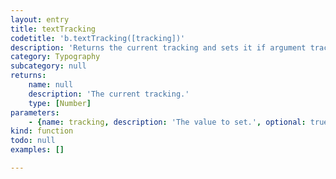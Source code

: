 ```yaml
---
layout: entry
title: textTracking
codetitle: 'b.textTracking([tracking])'
description: 'Returns the current tracking and sets it if argument tracking is given.'
category: Typography
subcategory: null
returns:
    name: null
    description: 'The current tracking.'
    type: [Number]
parameters:
    - {name: tracking, description: 'The value to set.', optional: true, type: [Number]}
kind: function
todo: null
examples: []

---
```

